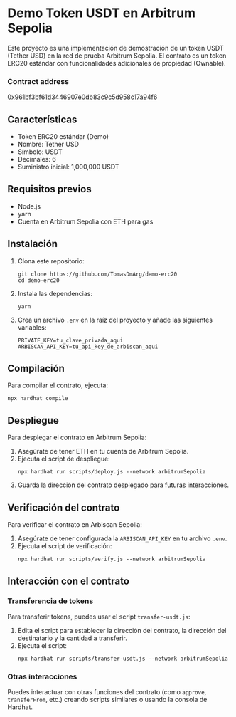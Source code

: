 # Demo Token USDT en Arbitrum Sepolia

Este proyecto es una implementación de demostración de un token USDT (Tether USD) en la red de prueba Arbitrum Sepolia. El contrato es un token ERC20 estándar con funcionalidades adicionales de propiedad (Ownable).

### Contract address
[0x961bf3bf61d3446907e0db83c9c5d958c17a94f6](https://sepolia.arbiscan.io/token/0x961bf3bf61d3446907e0db83c9c5d958c17a94f6)

## Características

- Token ERC20 estándar (Demo)
- Nombre: Tether USD
- Símbolo: USDT
- Decimales: 6
- Suministro inicial: 1,000,000 USDT

## Requisitos previos

- Node.js
- yarn
- Cuenta en Arbitrum Sepolia con ETH para gas

## Instalación

1. Clona este repositorio:
   ```
   git clone https://github.com/TomasDmArg/demo-erc20
   cd demo-erc20
   ```

2. Instala las dependencias:
   ```
   yarn
   ```

3. Crea un archivo `.env` en la raíz del proyecto y añade las siguientes variables:
   ```
   PRIVATE_KEY=tu_clave_privada_aqui
   ARBISCAN_API_KEY=tu_api_key_de_arbiscan_aqui
   ```

## Compilación

Para compilar el contrato, ejecuta:

```
npx hardhat compile
```

## Despliegue

Para desplegar el contrato en Arbitrum Sepolia:

1. Asegúrate de tener ETH en tu cuenta de Arbitrum Sepolia.
2. Ejecuta el script de despliegue:
   ```
   npx hardhat run scripts/deploy.js --network arbitrumSepolia
   ```
3. Guarda la dirección del contrato desplegado para futuras interacciones.

## Verificación del contrato

Para verificar el contrato en Arbiscan Sepolia:

1. Asegúrate de tener configurada la `ARBISCAN_API_KEY` en tu archivo `.env`.
2. Ejecuta el script de verificación:
   ```
   npx hardhat run scripts/verify.js --network arbitrumSepolia
   ```

## Interacción con el contrato

### Transferencia de tokens

Para transferir tokens, puedes usar el script `transfer-usdt.js`:

1. Edita el script para establecer la dirección del contrato, la dirección del destinatario y la cantidad a transferir.
2. Ejecuta el script:
   ```
   npx hardhat run scripts/transfer-usdt.js --network arbitrumSepolia
   ```

### Otras interacciones

Puedes interactuar con otras funciones del contrato (como `approve`, `transferFrom`, etc.) creando scripts similares o usando la consola de Hardhat.